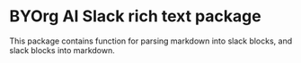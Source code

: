 # BYOrg AI Slack rich text package

This package contains function for parsing markdown into slack blocks, and slack blocks into markdown.
